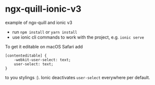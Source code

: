 # ngx-quill-ionic-v3
example of ngx-quill and ionic v3

- run `npm install` or `yarn install`
- use ionic cli commands to work with the project, e.g. `ionic serve`

To get it editable on macOS Safari add

```
[contenteditable] {
    -webkit-user-select: text;
    user-select: text;
}
```

to you stylings :). Ionic deactivates `user-select` everywhere per default.
